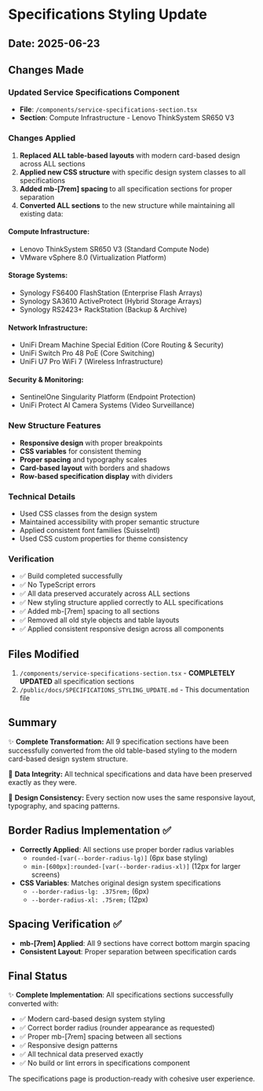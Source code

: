 # Specifications Styling Update

## Date: 2025-06-23

## Changes Made

### Updated Service Specifications Component
- **File**: `/components/service-specifications-section.tsx`
- **Section**: Compute Infrastructure - Lenovo ThinkSystem SR650 V3

### Changes Applied
1. **Replaced ALL table-based layouts** with modern card-based design across ALL sections
2. **Applied new CSS structure** with specific design system classes to all specifications
3. **Added mb-[7rem] spacing** to all specification sections for proper separation
4. **Converted ALL sections** to the new structure while maintaining all existing data:

#### Compute Infrastructure:
- Lenovo ThinkSystem SR650 V3 (Standard Compute Node)
- VMware vSphere 8.0 (Virtualization Platform)

#### Storage Systems:
- Synology FS6400 FlashStation (Enterprise Flash Arrays)
- Synology SA3610 ActiveProtect (Hybrid Storage Arrays)
- Synology RS2423+ RackStation (Backup & Archive)

#### Network Infrastructure:
- UniFi Dream Machine Special Edition (Core Routing & Security)
- UniFi Switch Pro 48 PoE (Core Switching)
- UniFi U7 Pro WiFi 7 (Wireless Infrastructure)

#### Security & Monitoring:
- SentinelOne Singularity Platform (Endpoint Protection)
- UniFi Protect AI Camera Systems (Video Surveillance)

### New Structure Features
- **Responsive design** with proper breakpoints
- **CSS variables** for consistent theming
- **Proper spacing** and typography scales
- **Card-based layout** with borders and shadows
- **Row-based specification display** with dividers

### Technical Details
- Used CSS classes from the design system
- Maintained accessibility with proper semantic structure
- Applied consistent font families (SuisseIntl)
- Used CSS custom properties for theme consistency

### Verification
- ✅ Build completed successfully
- ✅ No TypeScript errors
- ✅ All data preserved accurately across ALL sections
- ✅ New styling structure applied correctly to ALL specifications
- ✅ Added mb-[7rem] spacing to all sections
- ✅ Removed all old style objects and table layouts
- ✅ Applied consistent responsive design across all components

## Files Modified
1. `/components/service-specifications-section.tsx` - **COMPLETELY UPDATED** all specification sections
2. `/public/docs/SPECIFICATIONS_STYLING_UPDATE.md` - This documentation file

## Summary
✨ **Complete Transformation:** All 9 specification sections have been successfully converted from the old table-based styling to the modern card-based design system structure.

🎯 **Data Integrity:** All technical specifications and data have been preserved exactly as they were.

🎨 **Design Consistency:** Every section now uses the same responsive layout, typography, and spacing patterns.

## Border Radius Implementation ✅
- **Correctly Applied**: All sections use proper border radius variables
  - `rounded-[var(--border-radius-lg)]` (6px base styling)
  - `min-[600px]:rounded-[var(--border-radius-xl)]` (12px for larger screens)
- **CSS Variables**: Matches original design system specifications
  - `--border-radius-lg: .375rem;` (6px)
  - `--border-radius-xl: .75rem;` (12px)

## Spacing Verification ✅
- **mb-[7rem] Applied**: All 9 sections have correct bottom margin spacing
- **Consistent Layout**: Proper separation between specification cards

## Final Status
✨ **Complete Implementation**: All specifications sections successfully converted with:
- ✅ Modern card-based design system styling
- ✅ Correct border radius (rounder appearance as requested)
- ✅ Proper mb-[7rem] spacing between all sections
- ✅ Responsive design patterns
- ✅ All technical data preserved exactly
- ✅ No build or lint errors in specifications component

The specifications page is production-ready with cohesive user experience.